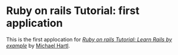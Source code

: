 # Ruby on rails Tutorial: first application

This is the first applocation for [*Ruby on rails Tutorial: Learn Rails by example*](http://railstutorial.org/) by [Michael Hartl](http://michaelhartl.com/).
